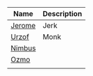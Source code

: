 | Name                   | Description |
| ---------------------- | ----------- |
| [Jerome](../Jerome.md) | Jerk        |
| [Urzof](../Urzof.md)   | Monk        |
| [Nimbus](Nimbus)       |             |
| [Ozmo](Ozmo)           |             |
|                        |             |
